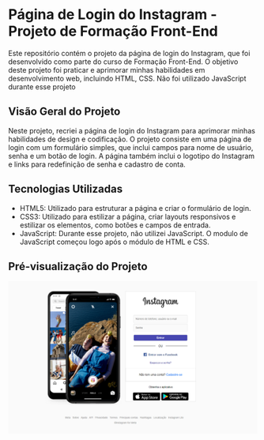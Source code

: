 # Página de Login do Instagram - Projeto de Formação Front-End

Este repositório contém o projeto da página de login do Instagram, que foi desenvolvido como parte do curso de Formação Front-End. O objetivo deste projeto foi praticar e aprimorar minhas habilidades em desenvolvimento web, incluindo HTML, CSS. Não foi utilizado JavaScript durante esse projeto

## Visão Geral do Projeto

Neste projeto, recriei a página de login do Instagram para aprimorar minhas habilidades de design e codificação. O projeto consiste em uma página de login com um formulário simples, que inclui campos para nome de usuário, senha e um botão de login. A página também inclui o logotipo do Instagram e links para redefinição de senha e cadastro de conta.

## Tecnologias Utilizadas

- HTML5: Utilizado para estruturar a página e criar o formulário de login.
- CSS3: Utilizado para estilizar a página, criar layouts responsivos e estilizar os elementos, como botões e campos de entrada.
- JavaScript: Durante esse projeto, não utilizei JavaScript. O modulo de JavaScript começou logo após o módulo de HTML e CSS.

## Pré-visualização do Projeto

![Alt text](image-1.png)

